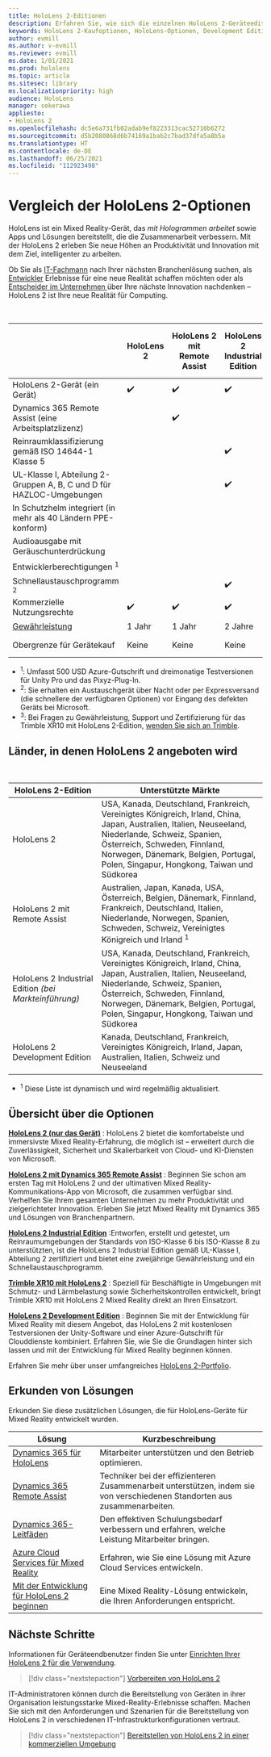 ```yaml
---
title: HoloLens 2-Editionen
description: Erfahren Sie, wie sich die einzelnen HoloLens 2-Geräteeditionen gleichen bzw. unterscheiden, und was Sie tun müssen, nachdem Sie eine eigene erhalten haben.
keywords: HoloLens 2-Kaufoptionen, HoloLens-Optionen, Development Edition
author: evmill
ms.author: v-evmill
ms.reviewer: evmill
ms.date: 1/01/2021
ms.prod: hololens
ms.topic: article
ms.sitesec: library
ms.localizationpriority: high
audience: HoloLens
manager: sekerawa
appliesto:
- HoloLens 2
ms.openlocfilehash: dc5e6a731fb02adab9ef8223313cac52710b6272
ms.sourcegitcommit: d5b2080868d6b74169a1bab2c7bad37dfa5a8b5a
ms.translationtype: HT
ms.contentlocale: de-DE
ms.lasthandoff: 06/25/2021
ms.locfileid: "112923498"
---
```

# <a name="compare-hololens-2-options"></a>Vergleich der HoloLens 2-Optionen

HoloLens ist ein Mixed Reality-Gerät, das *mit Hologrammen arbeitet* sowie Apps und Lösungen bereitstellt, die die Zusammenarbeit verbessern. Mit der HoloLens 2 erleben Sie neue Höhen an Produktivität und Innovation mit dem Ziel, intelligenter zu arbeiten.

Ob Sie als [IT-Fachmann](https://www.microsoft.com/hololens/apps) nach Ihrer nächsten Branchenlösung suchen, als [Entwickler](https://www.microsoft.com/hololens/developers) Erlebnisse für eine neue Realität schaffen möchten oder als [Entscheider im Unternehmen ](https://www.microsoft.com/hololens/apps) über Ihre nächste Innovation nachdenken – HoloLens 2 ist Ihre neue Realität für Computing.

<br>

|                                                      | HoloLens 2 | HoloLens 2 mit Remote Assist | HoloLens 2 Industrial Edition | HoloLens 2 Industrial Edition mit Remote Assist | Trimble XR10 mit HoloLens 2 | HoloLens 2 Development Edition |
|------------------------------------------------------|------------|-------------------------------|-------------------------------|--------------------------------------------------|------------------------------|--------------------------------|
| HoloLens 2-Gerät (ein Gerät)                       |      ✔️     |               ✔️               |               ✔️               |                         ✔️                        |               ✔️              |                ✔️               |
| Dynamics 365 Remote Assist (eine Arbeitsplatzlizenz)                |            |               ✔️               |                               |                         ✔️                        |                              |                                |
| Reinraumklassifizierung gemäß ISO 14644-1 Klasse 5           |            |                               |               ✔️               |                         ✔️                        |                              |                                |
| UL-Klasse I, Abteilung 2-Gruppen A, B, C und D für HAZLOC-Umgebungen                     |            |                               |               ✔️               |                         ✔️                        |               ✔️              |                                |
| In Schutzhelm integriert (in mehr als 40 Ländern PPE-konform) |            |                               |                               |                                                  |               ✔️              |                                |
| Audioausgabe mit Geräuschunterdrückung                        |            |                               |                               |                                                  |               ✔️              |                                |
| Entwicklerberechtigungen <sup>1</sup>                             |            |                               |                               |                                                  |                              |                ✔️               |
| Schnellaustauschprogramm <sup>2</sup>                          |            |                               |               ✔️               |                         ✔️                        |                              |                                |
| Kommerzielle Nutzungsrechte                                |      ✔️     |               ✔️               |               ✔️               |                         ✔️                        |               ✔️              |                                |
| [Gewährleistung](hololens2-hardware.md#warranty-information)                                             |   1 Jahr   |             1 Jahr            |             2 Jahre            |                      2 Jahre                      |            1 Jahr <sup>3</sup>            |             1 Jahr             |
| Obergrenze für Gerätekauf                                |    Keine    |              Keine             |              Keine             |                       Keine                       |             Keine             |       Eines pro Transaktion      |

- <sup>1</sup>: Umfasst 500 USD Azure-Gutschrift und dreimonatige Testversionen für Unity Pro und das Pixyz-Plug-In.
- <sup>2</sup>: Sie erhalten ein Austauschgerät über Nacht oder per Expressversand (die schnellere der verfügbaren Optionen) vor Eingang des defekten Geräts bei Microsoft.
- <sup>3</sup>: Bei Fragen zu Gewährleistung, Support und Zertifizierung für das Trimble XR10 mit HoloLens 2-Edition, [wenden Sie sich an Trimble](https://fieldtech.trimble.com/en/contact-support).

## <a name="countries-where-hololens-2-is-available"></a>Länder, in denen HoloLens 2 angeboten wird

<br>

| HoloLens 2-Edition                  | Unterstützte Märkte               |
|-------------------------------------------| ----------------------------------------| 
| HoloLens 2 | USA, Kanada, Deutschland, Frankreich, Vereinigtes Königreich, Irland, China, Japan, Australien, Italien, Neuseeland, Niederlande, Schweiz, Spanien, Österreich, Schweden, Finnland, Norwegen, Dänemark, Belgien, Portugal, Polen, Singapur, Hongkong, Taiwan und Südkorea |
| HoloLens 2 mit Remote Assist | Australien, Japan, Kanada, USA, Österreich, Belgien, Dänemark, Finnland, Frankreich, Deutschland, Italien, Niederlande, Norwegen, Spanien, Schweden, Schweiz, Vereinigtes Königreich und Irland <sup>1</sup> 
| HoloLens 2 Industrial Edition *(bei Markteinführung)* | USA, Kanada, Deutschland, Frankreich, Vereinigtes Königreich, Irland, China, Japan, Australien, Italien, Neuseeland, Niederlande, Schweiz, Spanien, Österreich, Schweden, Finnland, Norwegen, Dänemark, Belgien, Portugal, Polen, Singapur, Hongkong, Taiwan und Südkorea |
| HoloLens 2 Development Edition | Kanada, Deutschland, Frankreich, Vereinigtes Königreich, Irland, Japan, Australien, Italien, Schweiz und Neuseeland |
- <sup>1</sup> Diese Liste ist dynamisch und wird regelmäßig aktualisiert.

## <a name="options-overview"></a>Übersicht über die Optionen

**[HoloLens 2 (nur das Gerät)](hololens2-options-device-only.md)** : HoloLens 2 bietet die komfortabelste und immersivste Mixed Reality-Erfahrung, die möglich ist – erweitert durch die Zuverlässigkeit, Sicherheit und Skalierbarkeit von Cloud- und KI-Diensten von Microsoft.

**[HoloLens 2 mit Dynamics 365 Remote Assist](hololens2-options-remote-assist.md)** : Beginnen Sie schon am ersten Tag mit HoloLens 2 und der ultimativen Mixed Reality-Kommunikations-App von Microsoft, die zusammen verfügbar sind. Verhelfen Sie Ihrem gesamten Unternehmen zu mehr Produktivität und zielgerichteter Innovation. Erleben Sie jetzt Mixed Reality mit Dynamics 365 und Lösungen von Branchenpartnern.

**[HoloLens 2 Industrial Edition](hololens2-options-industrial-edition.md)** :Entworfen, erstellt und getestet, um Reinraumumgebungen der Standards von ISO-Klasse 6 bis ISO-Klasse 8 zu unterstützten, ist die HoloLens 2 Industrial Edition gemäß UL-Klasse I, Abteilung 2 zertifiziert und bietet eine zweijährige Gewährleistung und ein Schnellaustauschprogramm.

**[Trimble XR10 mit HoloLens 2](hololens2-options-trimble-xr10-edition.md)** : Speziell für Beschäftigte in Umgebungen mit Schmutz- und Lärmbelastung sowie Sicherheitskontrollen entwickelt, bringt Trimble XR10 mit HoloLens 2 Mixed Reality direkt an Ihren Einsatzort.

**[HoloLens 2 Development Edition](hololens2-options-dev-edition.md)** : Beginnen Sie mit der Entwicklung für Mixed Reality mit diesem Angebot, das HoloLens 2 mit kostenlosen Testversionen der Unity-Software und einer Azure-Gutschrift für Clouddienste kombiniert. Erfahren Sie, wie Sie die Grundlagen hinter sich lassen und mit der Entwicklung für Mixed Reality beginnen können.

Erfahren Sie mehr über unser umfangreiches [HoloLens 2-Portfolio](https://www.microsoft.com/hololens/buy).

## <a name="explore-solutions"></a>Erkunden von Lösungen

Erkunden Sie diese zusätzlichen Lösungen, die für HoloLens-Geräte für Mixed Reality entwickelt wurden.

| Lösung | Kurzbeschreibung                                                                                |
|----------|---------------------------------------------------------------------------------------------------|
| [Dynamics 365 für HoloLens](https://www.microsoft.com//hololens/apps)          | Mitarbeiter unterstützen und den Betrieb optimieren.                                                        |
| [Dynamics 365 Remote Assist](https://dynamics.microsoft.com/mixed-reality/remote-assist/)          | Techniker bei der effizienteren Zusammenarbeit unterstützen, indem sie von verschiedenen Standorten aus zusammenarbeiten. |
|   [Dynamics 365-Leitfäden](https://dynamics.microsoft.com/mixed-reality/guides/)        | Den effektiven Schulungsbedarf verbessern und erfahren, welche Leistung Mitarbeiter bringen.                          |
|  [Azure Cloud Services für Mixed Reality](https://docs.microsoft.com/windows/mixed-reality/develop/mixed-reality-cloud-services#:~:text=Mixed%20Reality%20services%20Mixed%20Reality%20cloud%20services%20like,all%20in%20the%20context%20of%20your%20users%E2%80%99%20environments)         | Erfahren, wie Sie eine Lösung mit Azure Cloud Services entwickeln.                                       |
|  [Mit der Entwicklung für HoloLens 2 beginnen](https://docs.microsoft.com/windows/mixed-reality/develop/development?tabs=unity)         | Eine Mixed Reality-Lösung entwickeln, die Ihren Anforderungen entspricht.                                                 |

## <a name="next-steps"></a>Nächste Schritte

Informationen für Geräteendbenutzer finden Sie unter [Einrichten Ihrer HoloLens 2 für die Verwendung](hololens2-setup.md).

> [!div class="nextstepaction"]
> [Vorbereiten von HoloLens 2](hololens2-setup.md)

IT-Administratoren können durch die Bereitstellung von Geräten in ihrer Organisation leistungsstarke Mixed-Reality-Erlebnisse schaffen. Machen Sie sich mit den Anforderungen und Szenarien für die Bereitstellung von HoloLens 2 in verschiedenen IT-Infrastrukturkonfigurationen vertraut.

> [!div class="nextstepaction"]
> [Bereitstellen von HoloLens 2 in einer kommerziellen Umgebung](hololens-requirements.md)

